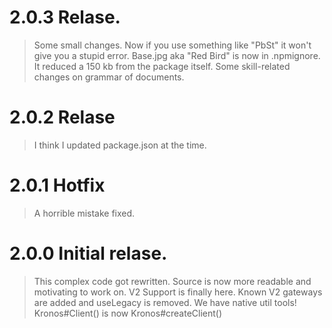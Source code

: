 
2.0.3 Relase.
=====

> Some small changes. Now if you use something like "PbSt" it won't give you a stupid error.
> Base.jpg aka "Red Bird" is now in .npmignore. It reduced a 150 kb from the package itself.
> Some skill-related changes on grammar of documents.

2.0.2 Relase
=====

> I think I updated package.json at the time.

2.0.1 Hotfix
====

> A horrible mistake fixed.

2.0.0 Initial relase.
=====

> This complex code got rewritten. Source is now more readable and motivating to work on.
> V2 Support is finally here. Known V2 gateways are added and useLegacy is removed.
> We have native util tools!
> Kronos#Client() is now Kronos#createClient()
